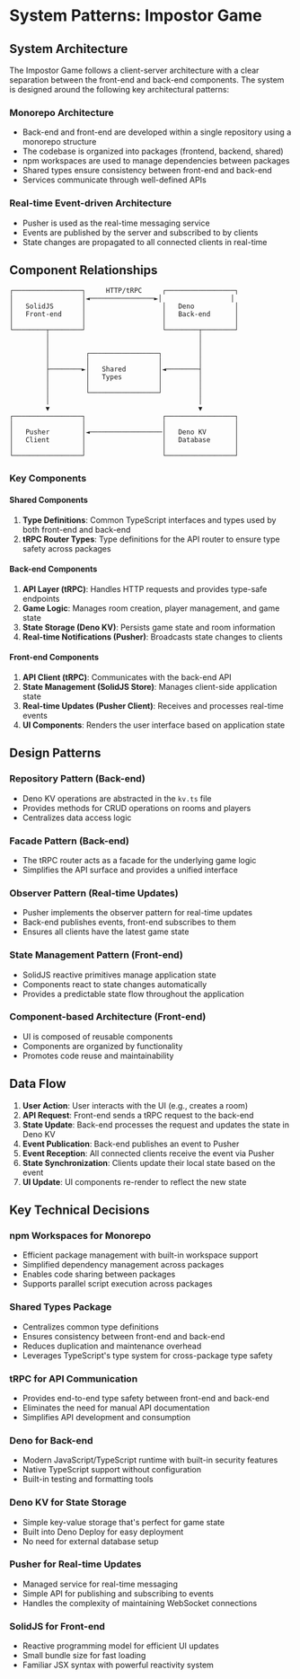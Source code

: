 # System Patterns: Impostor Game

## System Architecture

The Impostor Game follows a client-server architecture with a clear separation between the front-end and back-end components. The system is designed around the following key architectural patterns:

### Monorepo Architecture
- Back-end and front-end are developed within a single repository using a monorepo structure
- The codebase is organized into packages (frontend, backend, shared)
- npm workspaces are used to manage dependencies between packages
- Shared types ensure consistency between front-end and back-end
- Services communicate through well-defined APIs

### Real-time Event-driven Architecture
- Pusher is used as the real-time messaging service
- Events are published by the server and subscribed to by clients
- State changes are propagated to all connected clients in real-time

## Component Relationships

```
┌─────────────────┐     HTTP/tRPC     ┌─────────────────┐
│                 │◄────────────────►│                 │
│   SolidJS       │                   │   Deno          │
│   Front-end     │                   │   Back-end      │
│                 │                   │                 │
└────────┬────────┘                   └────────┬────────┘
         │                                     │
         │                                     │
         │         ┌─────────────────┐         │
         │         │                 │         │
         ├────────►│   Shared        │◄────────┤
         │         │   Types         │         │
         │         │                 │         │
         │         └─────────────────┘         │
         │                                     │
         ▼                                     ▼
┌─────────────────┐                   ┌─────────────────┐
│                 │                   │                 │
│   Pusher        │◄──────────────────│   Deno KV       │
│   Client        │                   │   Database      │
│                 │                   │                 │
└─────────────────┘                   └─────────────────┘
```

### Key Components

#### Shared Components
1. **Type Definitions**: Common TypeScript interfaces and types used by both front-end and back-end
2. **tRPC Router Types**: Type definitions for the API router to ensure type safety across packages

#### Back-end Components
1. **API Layer (tRPC)**: Handles HTTP requests and provides type-safe endpoints
2. **Game Logic**: Manages room creation, player management, and game state
3. **State Storage (Deno KV)**: Persists game state and room information
4. **Real-time Notifications (Pusher)**: Broadcasts state changes to clients

#### Front-end Components
1. **API Client (tRPC)**: Communicates with the back-end API
2. **State Management (SolidJS Store)**: Manages client-side application state
3. **Real-time Updates (Pusher Client)**: Receives and processes real-time events
4. **UI Components**: Renders the user interface based on application state

## Design Patterns

### Repository Pattern (Back-end)
- Deno KV operations are abstracted in the `kv.ts` file
- Provides methods for CRUD operations on rooms and players
- Centralizes data access logic

### Facade Pattern (Back-end)
- The tRPC router acts as a facade for the underlying game logic
- Simplifies the API surface and provides a unified interface

### Observer Pattern (Real-time Updates)
- Pusher implements the observer pattern for real-time updates
- Back-end publishes events, front-end subscribes to them
- Ensures all clients have the latest game state

### State Management Pattern (Front-end)
- SolidJS reactive primitives manage application state
- Components react to state changes automatically
- Provides a predictable state flow throughout the application

### Component-based Architecture (Front-end)
- UI is composed of reusable components
- Components are organized by functionality
- Promotes code reuse and maintainability

## Data Flow

1. **User Action**: User interacts with the UI (e.g., creates a room)
2. **API Request**: Front-end sends a tRPC request to the back-end
3. **State Update**: Back-end processes the request and updates the state in Deno KV
4. **Event Publication**: Back-end publishes an event to Pusher
5. **Event Reception**: All connected clients receive the event via Pusher
6. **State Synchronization**: Clients update their local state based on the event
7. **UI Update**: UI components re-render to reflect the new state

## Key Technical Decisions

### npm Workspaces for Monorepo
- Efficient package management with built-in workspace support
- Simplified dependency management across packages
- Enables code sharing between packages
- Supports parallel script execution across packages

### Shared Types Package
- Centralizes common type definitions
- Ensures consistency between front-end and back-end
- Reduces duplication and maintenance overhead
- Leverages TypeScript's type system for cross-package type safety

### tRPC for API Communication
- Provides end-to-end type safety between front-end and back-end
- Eliminates the need for manual API documentation
- Simplifies API development and consumption

### Deno for Back-end
- Modern JavaScript/TypeScript runtime with built-in security features
- Native TypeScript support without configuration
- Built-in testing and formatting tools

### Deno KV for State Storage
- Simple key-value storage that's perfect for game state
- Built into Deno Deploy for easy deployment
- No need for external database setup

### Pusher for Real-time Updates
- Managed service for real-time messaging
- Simple API for publishing and subscribing to events
- Handles the complexity of maintaining WebSocket connections

### SolidJS for Front-end
- Reactive programming model for efficient UI updates
- Small bundle size for fast loading
- Familiar JSX syntax with powerful reactivity system
